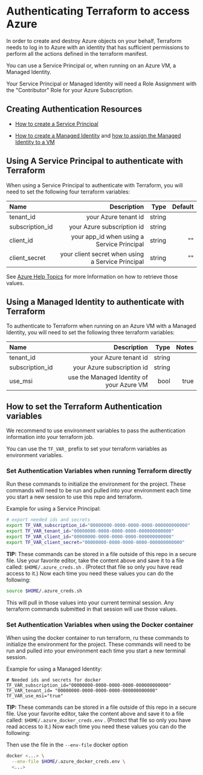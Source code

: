 # Authenticating Terraform to access Azure

In order to create and destroy Azure objects on your behalf, Terraform needs to log in to Azure with an identity that has sufficient permissions to perform all the actions defined in the terraform manifest.

You can use a Service Principal or, when running on an Azure VM, a Managed Identity.

Your Service Principal or Managed Identity will need a Role Assignment with the "Contributor" Role for your Azure Subscription.

## Creating Authentication Resources
- [How to create a Service Principal](./AzureHelpTopics.md#service-principal-using-azurecli)

- [How to create a Managed Identity](./AzureHelpTopics.md#create-a-managed-identity-with-contributor-role-assignment) and [how to assign the Managed Identity to a VM](./AzureHelpTopcis.md#assign-the-managed-identity-to-a-vm)


## Using A Service Principal to authenticate with Terraform

When using a Service Principal to authenticate with Terraform, you will need to set the following four terraform variables:

| Name | Description | Type | Default |
| :--- | ---: | ---: | ---: |
| tenant_id | your Azure tenant id | string  |
| subscription_id | your Azure subscription id | string  |
| client_id | your app_id when using a Service Principal | string | "" |
| client_secret | your client secret when using a Service Principal| string | "" |

See [Azure Help Topics](./AzureHelpTopics.md) for more Information on how to retrieve those values.

## Using a Managed Identity to authenticate with Terraform

To authenticate to Terraform when running on an Azure VM with a Managed Identity, you will need to set the following three terraform variables:

| Name | Description | Type | Notes |
| :--- | ---: | ---: | ---: |
| tenant_id | your Azure tenant id | string  |
| subscription_id | your Azure subscription id | string  |
| use_msi | use the Managed Identity of your Azure VM | bool | true |

## How to set the Terraform Authentication variables

We recommend to use environment variables to pass the authentication information into your terraform job.

You can use the `TF_VAR_` prefix to set your terraform variables as environment variables.

### Set Authentication Variables when running Terraform directly

Run these commands to initialize the environment for the project. These commands will need to be run and pulled  into your environment each time you start a new session to use this repo and terraform.

Example for using a Service Principal:

```bash
# export needed ids and secrets
export TF_VAR_subscription_id="00000000-0000-0000-0000-000000000000"
export TF_VAR_tenant_id="00000000-0000-0000-0000-000000000000"
export TF_VAR_client_id="00000000-0000-0000-0000-000000000000"
export TF_VAR_client_secret="00000000-0000-0000-0000-000000000000"
```

**TIP:** These commands can be stored in a file outside of this repo in a secure file.
Use your favorite editor, take the content above and save it to a file called:
`$HOME/.azure_creds.sh` . (Protect that file so only you have read access to it.) Now each time you need these values you can do the following:

```bash
source $HOME/.azure_creds.sh
```

This will pull in those values into your current terminal session. Any terraform commands submitted in that session will use those values.

### Set Authentication Variables when using the Docker container

When using the docker container to run terraform, ru these commands to initialize the environment for the project. These commands will need to be run and pulled into your environment each time you start a new terminal session.

Example for using a Managed Identity:

```
# Needed ids and secrets for docker
TF_VAR_subscription_id="00000000-0000-0000-0000-000000000000"
TF_VAR_tenant_id= "00000000-0000-0000-0000-000000000000"
TF_VAR_use_msi="true"
```

**TIP:** These commands can be stored in a file outside of this repo in a secure file.
Use your favorite editor, take the content above and save it to a file called:
`$HOME/.azure_docker_creds.env` . (Protect that file so only you have read access to it.) Now each time you need these values you can do the following:

Then use the file in the `--env-file` docker option

```bash
docker <...> \
  --env-file $HOME/.azure_docker_creds.env \
  <...>
```


